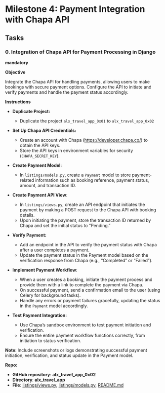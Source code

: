 # Milestone 4: Payment Integration with Chapa API

## Tasks

### 0. Integration of Chapa API for Payment Processing in Django

**mandatory**

**Objective**

Integrate the Chapa API for handling payments, allowing users to make bookings with secure payment options. Configure the API to initiate and verify payments and handle the payment status accordingly.

**Instructions**

- **Duplicate Project:**

  - Duplicate the project `alx_travel_app_0x01` to `alx_travel_app_0x02`

- **Set Up Chapa API Credentials:**

  - Create an account with Chapa (https://developer.chapa.co/) to obtain the API keys.
  - Store the API keys in environment variables for security (`CHAPA_SECRET_KEY`).

- **Create Payment Model:**

  - In `listings/models.py`, create a `Payment` model to store payment-related information such as booking reference, payment status, amount, and transaction ID.

- **Create Payment API View:**

  - In `listings/views.py`, create an API endpoint that initiates the payment by making a POST request to the Chapa API with booking details.
  - Upon initiating the payment, store the transaction ID returned by Chapa and set the initial status to “Pending.”

- **Verify Payment:**

  - Add an endpoint in the API to verify the payment status with Chapa after a user completes a payment.
  - Update the payment status in the Payment model based on the verification response from Chapa (e.g., “Completed” or “Failed”).

- **Implement Payment Workflow:**

  - When a user creates a booking, initiate the payment process and provide them with a link to complete the payment via Chapa.
  - On successful payment, send a confirmation email to the user (using Celery for background tasks).
  - Handle any errors or payment failures gracefully, updating the status in the `Payment` model accordingly.

- **Test Payment Integration:**

  - Use Chapa’s sandbox environment to test payment initiation and verification.
  - Ensure the entire payment workflow functions correctly, from initiation to status verification.

**Note**: Include screenshots or logs demonstrating successful payment initiation, verification, and status update in the Payment model.

**Repo:**

- **GitHub repository**: **alx_travel_app_0x02**
- **Directory**: **alx_travel_app**
- **File**: [listings/views.py](./alx_travel_app/listings/views.py), [listings/models.py](./alx_travel_app/listings/models.py), [README.md](./README.md)
